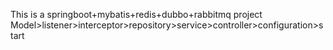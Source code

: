 This is a springboot+mybatis+redis+dubbo+rabbitmq project
Model>listener>interceptor>repository>service>controller>configuration>start
